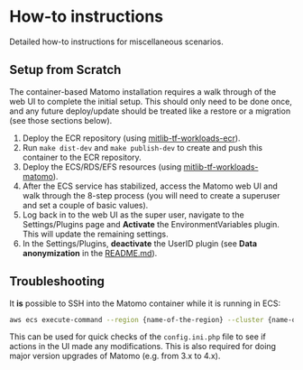 # How-to instructions

Detailed how-to instructions for miscellaneous scenarios.

## Setup from Scratch

The container-based Matomo installation requires a walk through of the web UI to complete the initial setup. This should only need to be done once, and any future deploy/update should be treated like a restore or a migration (see those sections below).

1. Deploy the ECR repository (using [mitlib-tf-workloads-ecr](https://github.com/MITLibraries/mitlib-tf-workloads-ecr)).
1. Run `make dist-dev` and `make publish-dev` to create and push this container to the ECR repository.
1. Deploy the ECS/RDS/EFS resources (using [mitlib-tf-workloads-matomo](https://github.com/MITLibraries/mitlib-tf-workloads-matomo)).
1. After the ECS service has stabilized, access the Matomo web UI and walk through the 8-step process (you will need to create a superuser and set a couple of basic values).
1. Log back in to the web UI as the super user, navigate to the Settings/Plugins page and **Activate** the EnvironmentVariables plugin. This will update the remaining settings.
1. In the Settings/Plugins, **deactivate** the UserID plugin (see **Data anonymization**  in the [README.md](../README.md)).

## Troubleshooting

It **is** possible to SSH into the Matomo container while it is running in ECS:

```bash
aws ecs execute-command --region {name-of-the-region} --cluster {name-of-the-cluster} --task {task number} --command "/bin/bash" --interactive
```

This can be used for quick checks of the `config.ini.php` file to see if actions in the UI made any modifications. This is also required for doing major version upgrades of Matomo (e.g. from 3.x to 4.x).
